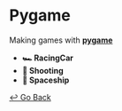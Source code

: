 # Pygame

Making games with **[pygame](https://www.pygame.org)**

- **:racing_car: RacingCar**
- **:rocket: Shooting**
- **:space_invader: Spaceship**



[↩️ Go Back](https://github.com/lisy0123/Study/tree/master/python)

